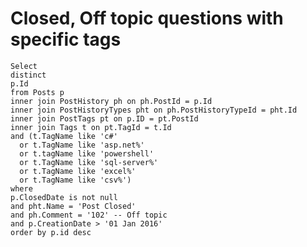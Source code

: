 # Closed, Off topic questions with specific tags


    Select 
    distinct 
    p.Id 
    from Posts p
    inner join PostHistory ph on ph.PostId = p.Id
    inner join PostHistoryTypes pht on ph.PostHistoryTypeId = pht.Id
    inner join PostTags pt on p.ID = pt.PostId
    inner join Tags t on pt.TagId = t.Id
    and (t.TagName like 'c#' 
      or t.TagName like 'asp.net%' 
      or t.tagName like 'powershell' 
      or t.TagName like 'sql-server%'
      or t.TagName like 'excel%'
      or t.TagName like 'csv%')
    where 
    p.ClosedDate is not null
    and pht.Name = 'Post Closed' 
    and ph.Comment = '102' -- Off topic
    and p.CreationDate > '01 Jan 2016'
    order by p.id desc